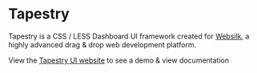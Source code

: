 # Tapestry
Tapestry is a CSS / LESS Dashboard UI framework created for [Websilk](http://www.github.com/websilk/home), a highly advanced drag & drop web development platform.

View the [Tapestry UI website](http://websilk.github.io/Tapestry/) to see a demo & view documentation
